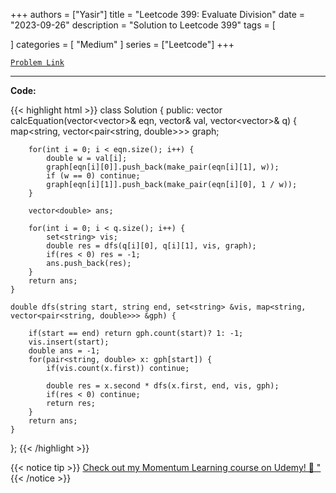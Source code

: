 
+++
authors = ["Yasir"]
title = "Leetcode 399: Evaluate Division"
date = "2023-09-26"
description = "Solution to Leetcode 399"
tags = [
    
]
categories = [
    "Medium"
]
series = ["Leetcode"]
+++



[`Problem Link`](https://leetcode.com/problems/evaluate-division/description/)

---

**Code:**

{{< highlight html >}}
class Solution {
public:
    vector<double> calcEquation(vector<vector<string>>& eqn, vector<double>& val, vector<vector<string>>& q) {
        map<string, vector<pair<string, double>>> graph;
        
        for(int i = 0; i < eqn.size(); i++) {
            double w = val[i];
            graph[eqn[i][0]].push_back(make_pair(eqn[i][1], w));
            if (w == 0) continue;
            graph[eqn[i][1]].push_back(make_pair(eqn[i][0], 1 / w));
        }
        
        vector<double> ans;
        
        for(int i = 0; i < q.size(); i++) {
            set<string> vis;
            double res = dfs(q[i][0], q[i][1], vis, graph);
            if(res < 0) res = -1;
            ans.push_back(res);
        }
        return ans;
    }
    
    double dfs(string start, string end, set<string> &vis, map<string, vector<pair<string, double>>> &gph) {
        
        if(start == end) return gph.count(start)? 1: -1;
        vis.insert(start);
        double ans = -1;
        for(pair<string, double> x: gph[start]) {
            if(vis.count(x.first)) continue;

            double res = x.second * dfs(x.first, end, vis, gph);
            if(res < 0) continue;
            return res;
        }
        return ans;
    }
};
{{< /highlight >}}


{{< notice tip >}}
[Check out my Momentum Learning course on Udemy! 🚀 "](https://www.udemy.com/course/blind-75-the-data-structures-and-algorithms-essentials/)
{{< /notice >}}

